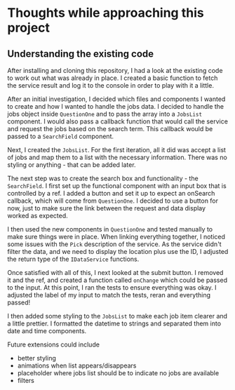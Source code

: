 # Thoughts while approaching this project

## Understanding the existing code

After installing and cloning this repository, I had a look at the existing code to work out what was already in place. I created a basic function to fetch the service result and log it to the console in order to play with it a little.

After an initial investigation, I decided which files and components I wanted to create and how I wanted to handle the jobs data. I decided to handle the jobs object inside `QuestionOne` and to pass the array into a `JobsList` component. I would also pass a callback function that would call the service and request the jobs based on the search term. This callback would be passed to a `SearchField` component.

Next, I created the `JobsList`. For the first iteration, all it did was accept a list of jobs and map them to a list with the necessary information. There was no styling or anything - that can be added later.

The next step was to create the search box and functionality - the `SearchField`. I first set up the functional component with an input box that is controlled by a ref. I added a button and set it up to expect an onSearch callback, which will come from `QuestionOne`. I decided to use a button for now, just to make sure the link between the request and data display worked as expected.

I then used the new components in `QuestionOne` and tested manually to make sure things were in place. When linking everything together, I noticed some issues with the `Pick` description of the service. As the service didn't filter the data, and we need to display the location plus use the ID, I adjusted the return type of the `IDataService` functions.

Once satisfied with all of this, I next looked at the submit button. I removed it and the ref, and created a function called `onChange` which could be passed to the input. At this point, I ran the tests to ensure everything was okay. I adjusted the label of my input to match the tests, reran and everything passed!

I then added some styling to the `JobsList` to make each job item clearer and a little prettier. I formatted the datetime to strings and separated them into date and time components.

Future extensions could include

* better styling
* animations when list appears/disappears
* placeholder where jobs list should be to indicate no jobs are available
* filters